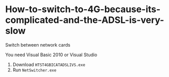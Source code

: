 # How-to-switch-to-4G-because-its-complicated-and-the-ADSL-is-very-slow

Switch between network cards

You need Visual Basic 2010 or Visual Studio

1. Download `HTST4GBICATADSLIVS.exe`
2. Run `NetSwitcher.exe`
